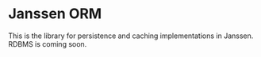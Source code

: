# Janssen ORM

This is the library for persistence and caching implementations in Janssen. RDBMS is coming soon.
